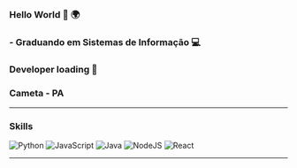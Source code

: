 ### Hello World 👋 🌍
### - Graduando em Sistemas de Informação 💻 
### Developer loading 🔋
### Cameta - PA 
<hr>

### Skills 
<div>
<img alt="Python" src="https://img.shields.io/badge/python-3670A0?style=for-the-badge&logo=python&logoColor=ffdd54">
<img alt="JavaScript"src="https://img.shields.io/badge/javascript-%23323330.svg?style=for-the-badge&logo=javascript&logoColor=%23F7DF1E0">
<img alt="Java" src="https://img.shields.io/badge/java-%23ED8B00.svg?style=for-the-badge&logo=java&logoColor=white">
<img alt="NodeJS" src="https://img.shields.io/badge/node.js-6DA55F?style=for-the-badge&logo=node.js&logoColor=white">
<img alt="React" src="https://img.shields.io/badge/react-%2320232a.svg?style=for-the-badge&logo=react&logoColor=%2361DAFB">
</div>
<hr>
